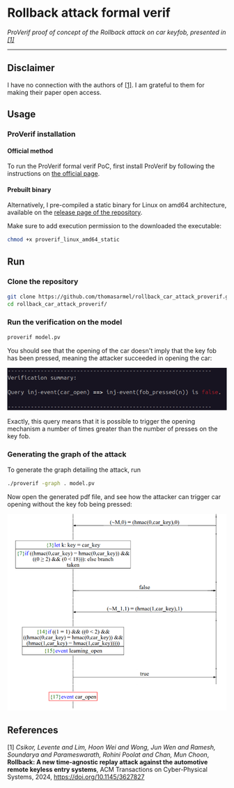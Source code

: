 # Rollback attack formal verif

_ProVerif proof of concept of the Rollback attack on car keyfob, presented in [[1]](#1)_

---

## Disclaimer

I have no connection with the authors of [[1]](#1). I am grateful to them for making their paper open access.

## Usage

### ProVerif installation

#### Official method

To run the ProVerif formal verif PoC, first install ProVerif by following the instructions on [the official page](https://bblanche.gitlabpages.inria.fr/proverif/).


#### Prebuilt binary

Alternatively, I pre-compiled a static binary for Linux on amd64 architecture, available on the [release page of the repository](https://github.com/thomasarmel/rollback_car_attack_proverif/releases/tag/proverif_static).

Make sure to add execution permission to the downloaded the executable:

```bash
chmod +x proverif_linux_amd64_static
```

## Run

### Clone the repository

```bash
git clone https://github.com/thomasarmel/rollback_car_attack_proverif.git
cd rollback_car_attack_proverif/
```

### Run the verification on the model

```bash
proverif model.pv
```

You should see that the opening of the car doesn't imply that the key fob has been pressed, meaning the attacker succeeded in opening the car:

![Attack query summary on ProVerif console](assets/attack_summary_screenshot.png)

Exactly, this query means that it is possible to trigger the opening mechanism a number of times greater than the number of presses on the key fob.

### Generating the graph of the attack

To generate the graph detailing the attack, run

```bash
./proverif -graph . model.pv
```

Now open the generated pdf file, and see how the attacker can trigger car opening without the key fob being pressed:

![Attack graph during malicious car opening](assets/graph_screen_car_open.png)

## References

<a id="1">[1]</a> *Csikor, Levente and Lim, Hoon Wei and Wong, Jun Wen and Ramesh, Soundarya and Parameswarath, Rohini Poolat and Chan, Mun Choon*, **Rollback: A new time-agnostic replay attack against the automotive remote keyless entry systems**, ACM Transactions on Cyber-Physical Systems, 2024, https://doi.org/10.1145/3627827